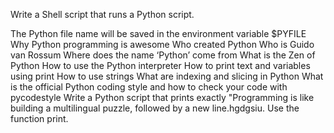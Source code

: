 Write a Shell script that runs a Python script.

The Python file name will be saved in the environment variable $PYFILE
Why Python programming is awesome
Who created Python
Who is Guido van Rossum
Where does the name ‘Python’ come from
What is the Zen of Python
How to use the Python interpreter
How to print text and variables using print
How to use strings
What are indexing and slicing in Python
What is the official Python coding style and how to check your code with pycodestyle
Write a Python script that prints exactly "Programming is like building a multilingual puzzle, followed by a new line.hgdgsiu.
Use the function print.
